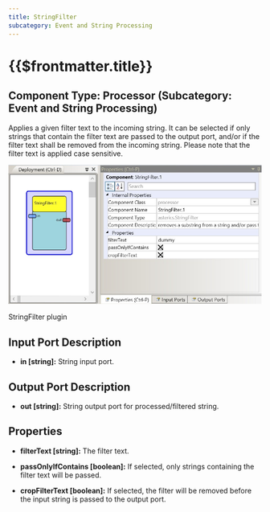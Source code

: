 ```yaml
---
title: StringFilter
subcategory: Event and String Processing
---
```


# {{$frontmatter.title}}

## Component Type: Processor (Subcategory: Event and String Processing)

Applies a given filter text to the incoming string. It can be selected if only strings that contain the filter text are passed to the output port, and/or if the filter text shall be removed from the incoming string. Please note that the filter text is applied case sensitive.

![Screenshot: StringFilter plugin](./img/stringfilter.jpg "Screenshot: StringFilter plugin")

StringFilter plugin

## Input Port Description

- **in \[string\]:** String input port.

## Output Port Description

- **out \[string\]:** String output port for processed/filtered string.

## Properties

- **filterText \[string\]:** The filter text.

- **passOnlyIfContains \[boolean\]:** If selected, only strings containing the filter text will be passed.

- **cropFilterText \[boolean\]:** If selected, the filter will be removed before the input string is passed to the output port.
